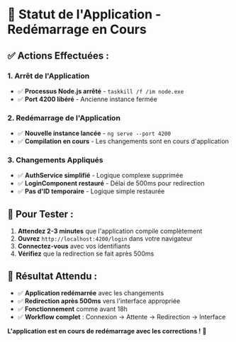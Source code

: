 # 🔧 **Statut de l'Application - Redémarrage en Cours**

## ✅ **Actions Effectuées :**

### **1. Arrêt de l'Application**
- ✅ **Processus Node.js arrêté** - `taskkill /f /im node.exe`
- ✅ **Port 4200 libéré** - Ancienne instance fermée

### **2. Redémarrage de l'Application**
- ✅ **Nouvelle instance lancée** - `ng serve --port 4200`
- ✅ **Compilation en cours** - Les changements sont en cours d'application

### **3. Changements Appliqués**
- ✅ **AuthService simplifié** - Logique complexe supprimée
- ✅ **LoginComponent restauré** - Délai de 500ms pour redirection
- ✅ **Pas d'ID temporaire** - Logique simple restaurée

## 🧪 **Pour Tester :**

1. **Attendez 2-3 minutes** que l'application compile complètement
2. **Ouvrez** `http://localhost:4200/login` dans votre navigateur
3. **Connectez-vous** avec vos identifiants
4. **Vérifiez** que la redirection se fait après 500ms

## 🚀 **Résultat Attendu :**

- ✅ **Application redémarrée** avec les changements
- ✅ **Redirection après 500ms** vers l'interface appropriée
- ✅ **Fonctionnement** comme avant 18h
- ✅ **Workflow complet** : Connexion → Attente → Redirection → Interface

**L'application est en cours de redémarrage avec les corrections !** 🎉



